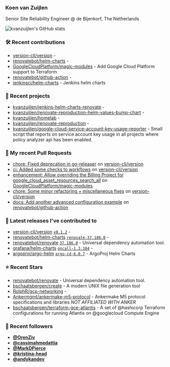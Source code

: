 ### Koen van Zuijlen

Senior Site Reliability Engineer @ de Bijenkorf, The Netherlands

![kvanzuijlen's GitHub stats](https://github-readme-stats.vercel.app/api?username=kvanzuijlen&show=reviews,discussions_started,discussions_answered,prs_merged,prs_merged_percentage&show_icons=true&theme=dark&cache_seconds=86400)

### 🛠️ Recent contributions

- [version-cli/version](https://github.com/version-cli/version) - 
- [renovatebot/helm-charts](https://github.com/renovatebot/helm-charts) - 
- [GoogleCloudPlatform/magic-modules](https://github.com/GoogleCloudPlatform/magic-modules) - Add Google Cloud Platform support to Terraform
- [renovatebot/github-action](https://github.com/renovatebot/github-action) - 
- [jenkinsci/helm-charts](https://github.com/jenkinsci/helm-charts) - Jenkins helm charts

### 🌱 Recent projects

- [kvanzuijlen/jenkins-helm-charts-renovate](https://github.com/kvanzuijlen/jenkins-helm-charts-renovate) - 
- [kvanzuijlen/renovate-reproduction-helm-values-bump-chart](https://github.com/kvanzuijlen/renovate-reproduction-helm-values-bump-chart) - 
- [kvanzuijlen/homelab](https://github.com/kvanzuijlen/homelab) - 
- [kvanzuijlen/renovate-reproduction](https://github.com/kvanzuijlen/renovate-reproduction) - 
- [kvanzuijlen/google-cloud-service-account-key-usage-reporter](https://github.com/kvanzuijlen/google-cloud-service-account-key-usage-reporter) - Small script that reports on service account key usage in all projects where policy analyzer api has been enabled.

### 🚧 My recent Pull Requests

- [chore: Fixed deprecation in go-releaser](https://github.com/version-cli/version/pull/19) on [version-cli/version](https://github.com/version-cli/version)
- [ci: Added some checks to workflows](https://github.com/version-cli/version/pull/18) on [version-cli/version](https://github.com/version-cli/version)
- [enhancement: Allow overriding the Billing Project for google_cloud_asset_resources_search_all](https://github.com/GoogleCloudPlatform/magic-modules/pull/9935) on [GoogleCloudPlatform/magic-modules](https://github.com/GoogleCloudPlatform/magic-modules)
- [chore: Some minor refactoring &#43; miscellaneous fixes](https://github.com/version-cli/version/pull/13) on [version-cli/version](https://github.com/version-cli/version)
- [docs: Add another advanced configuration example](https://github.com/renovatebot/github-action/pull/814) on [renovatebot/github-action](https://github.com/renovatebot/github-action)

### 🚀 Latest releases I've contributed to

- [version-cli/version](https://github.com/version-cli/version) [`v0.1.2`](https://github.com/version-cli/version/releases/tag/v0.1.2) - 
- [renovatebot/helm-charts](https://github.com/renovatebot/helm-charts) [`renovate-37.186.0`](https://github.com/renovatebot/helm-charts/releases/tag/renovate-37.186.0) - 
- [renovatebot/renovate](https://github.com/renovatebot/renovate) [`37.186.0`](https://github.com/renovatebot/renovate/releases/tag/37.186.0) - Universal dependency automation tool.
- [grafana/helm-charts](https://github.com/grafana/helm-charts) [`oncall-1.3.104`](https://github.com/grafana/helm-charts/releases/tag/oncall-1.3.104) - 
- [argoproj/argo-helm](https://github.com/argoproj/argo-helm) [`argo-cd-6.0.7`](https://github.com/argoproj/argo-helm/releases/tag/argo-cd-6.0.7) - ArgoProj Helm Charts

### ⭐ Recent Stars

- [renovatebot/renovate](https://github.com/renovatebot/renovate) - Universal dependency automation tool.
- [bschaatsbergen/create](https://github.com/bschaatsbergen/create) - A modern UNIX file generation tool
- [RolphR/gcp-networking](https://github.com/RolphR/gcp-networking) - 
- [Ankermgmt/ankermake-m5-protocol](https://github.com/Ankermgmt/ankermake-m5-protocol) - Ankermake M5 protocol specifications and libraries *NOT AFFILIATED WITH ANKER*
- [bschaatsbergen/terraform-gce-atlantis](https://github.com/bschaatsbergen/terraform-gce-atlantis) - A set of @hashicorp Terraform configurations for running Atlantis on @googlecloud Compute Engine

### 👀 Recent followers

- [**@OrenZiv**](https://github.com/OrenZiv)
- [**@cassimahmedattia**](https://github.com/cassimahmedattia)
- [**@MarkDPierce**](https://github.com/MarkDPierce)
- [**@kristina-head**](https://github.com/kristina-head)
- [**@andykandev**](https://github.com/andykandev)
